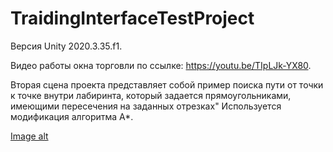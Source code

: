 # TraidingInterfaceTestProject

Версия Unity 2020.3.35.f1.

Видео работы окна торговли по ссылке: https://youtu.be/TIpLJk-YX80.

Вторая сцена проекта представляет собой пример поиска пути от точки к точке внутри лабиринта, который задается прямоугольниками, имеющими пересечения на заданных отрезках"
Используется модификация алгоритма A*.


[Image alt](https://github.com/Uberion22/TraidingInterfaceTestProject/blob/OnlyTrade/PathFinder.JPG)
